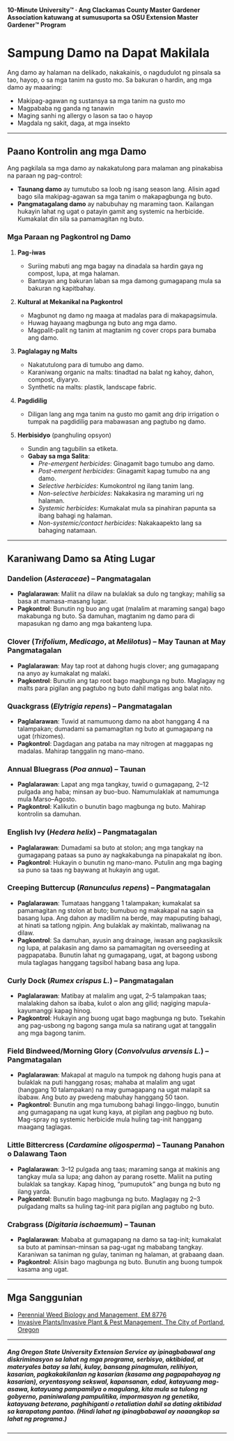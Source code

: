 #### 10-Minute University™ · Ang Clackamas County Master Gardener Association katuwang at sumusuporta sa OSU Extension Master Gardener™ Program

# Sampung Damo na Dapat Makilala

Ang damo ay halaman na delikado, nakakainis, o nagdudulot ng pinsala sa tao, hayop, o sa mga tanim na gusto mo. Sa bakuran o hardin, ang mga damo ay maaaring:
- Makipag-agawan ng sustansya sa mga tanim na gusto mo
- Magpababa ng ganda ng tanawin
- Maging sanhi ng allergy o lason sa tao o hayop
- Magdala ng sakit, daga, at mga insekto

---

## Paano Kontrolin ang mga Damo

Ang pagkilala sa mga damo ay nakakatulong para malaman ang pinakabisa na paraan ng pag-control:
- **Taunang damo** ay tumutubo sa loob ng isang season lang. Alisin agad bago sila makipag-agawan sa mga tanim o makapagbunga ng buto.
- **Pangmatagalang damo** ay nabubuhay ng maraming taon. Kailangan hukayin lahat ng ugat o patayin gamit ang systemic na herbicide. Kumakalat din sila sa pamamagitan ng buto.

### Mga Paraan ng Pagkontrol ng Damo

1. **Pag-iwas**
   - Suriing mabuti ang mga bagay na dinadala sa hardin gaya ng compost, lupa, at mga halaman.
   - Bantayan ang bakuran laban sa mga damong gumagapang mula sa bakuran ng kapitbahay.

2. **Kultural at Mekanikal na Pagkontrol**
   - Magbunot ng damo ng maaga at madalas para di makapagsimula.
   - Huwag hayaang magbunga ng buto ang mga damo.
   - Magpalit-palit ng tanim at magtanim ng cover crops para bumaba ang damo.

3. **Paglalagay ng Malts**
   - Nakatutulong para di tumubo ang damo.
   - Karaniwang organic na malts: tinadtad na balat ng kahoy, dahon, compost, diyaryo.
   - Synthetic na malts: plastik, landscape fabric.

4. **Pagdidilig**
   - Diligan lang ang mga tanim na gusto mo gamit ang drip irrigation o tumpak na pagdidilig para mabawasan ang pagtubo ng damo.

5. **Herbisidyo** (panghuling opsyon)
   - Sundin ang tagubilin sa etiketa.
   - **Gabay sa mga Salita**:
     - *Pre-emergent herbicides*: Ginagamit bago tumubo ang damo.
     - *Post-emergent herbicides*: Ginagamit kapag tumubo na ang damo.
     - *Selective herbicides*: Kumokontrol ng ilang tanim lang.
     - *Non-selective herbicides*: Nakakasira ng maraming uri ng halaman.
     - *Systemic herbicides*: Kumakalat mula sa pinahiran papunta sa ibang bahagi ng halaman.
     - *Non-systemic/contact herbicides*: Nakakaapekto lang sa bahaging natamaan.

---

## Karaniwang Damo sa Ating Lugar

### Dandelion (*Asteraceae*) – Pangmatagalan
- **Paglalarawan**: Maliit na dilaw na bulaklak sa dulo ng tangkay; mahilig sa basa at mamasa-masang lugar.
- **Pagkontrol**: Bunutin ng buo ang ugat (malalim at maraming sanga) bago makabunga ng buto. Sa damuhan, magtanim ng damo para di mapasukan ng damo ang mga bakanteng lupa.

### Clover (*Trifolium*, *Medicago*, at *Melilotus*) – May Taunan at May Pangmatagalan
- **Paglalarawan**: May tap root at dahong hugis clover; ang gumagapang na anyo ay kumakalat ng malaki.
- **Pagkontrol**: Bunutin ang tap root bago magbunga ng buto. Maglagay ng malts para pigilan ang pagtubo ng buto dahil matigas ang balat nito.

### Quackgrass (*Elytrigia repens*) – Pangmatagalan
- **Paglalarawan**: Tuwid at namumuong damo na abot hanggang 4 na talampakan; dumadami sa pamamagitan ng buto at gumagapang na ugat (rhizomes).
- **Pagkontrol**: Dagdagan ang pataba na may nitrogen at maggapas ng madalas. Mahirap tanggalin ng mano-mano.

### Annual Bluegrass (*Poa annua*) – Taunan
- **Paglalarawan**: Lapat ang mga tangkay, tuwid o gumagapang, 2–12 pulgada ang haba; minsan ay buo-buo. Namumulaklak at namumunga mula Marso–Agosto.
- **Pagkontrol**: Kalikutin o bunutin bago magbunga ng buto. Mahirap kontrolin sa damuhan.

### English Ivy (*Hedera helix*) – Pangmatagalan
- **Paglalarawan**: Dumadami sa buto at stolon; ang mga tangkay na gumagapang pataas sa puno ay nagkakabunga na pinapakalat ng ibon.
- **Pagkontrol**: Hukayin o bunutin ng mano-mano. Putulin ang mga baging sa puno sa taas ng baywang at hukayin ang ugat.

### Creeping Buttercup (*Ranunculus repens*) – Pangmatagalan
- **Paglalarawan**: Tumataas hanggang 1 talampakan; kumakalat sa pamamagitan ng stolon at buto; bumubuo ng makakapal na sapin sa basang lupa. Ang dahon ay madilim na berde, may mapuputing bahagi, at hinati sa tatlong ngipin. Ang bulaklak ay makintab, maliwanag na dilaw.
- **Pagkontrol**: Sa damuhan, ayusin ang drainage, iwasan ang pagkasiksik ng lupa, at palakasin ang damo sa pamamagitan ng overseeding at pagpapataba. Bunutin lahat ng gumagapang, ugat, at bagong usbong mula taglagas hanggang tagsibol habang basa ang lupa.

### Curly Dock (*Rumex crispus L.*) – Pangmatagalan
- **Paglalarawan**: Matibay at malalim ang ugat, 2–5 talampakan taas; malalaking dahon sa ibaba, kulot o alon ang gilid; nagiging mapula-kayumanggi kapag hinog.
- **Pagkontrol**: Hukayin ang buong ugat bago magbunga ng buto. Tsekahin ang pag-usbong ng bagong sanga mula sa natirang ugat at tanggalin ang mga bagong tanim.

### Field Bindweed/Morning Glory (*Convolvulus arvensis L.*) – Pangmatagalan
- **Paglalarawan**: Makapal at magulo na tumpok ng dahong hugis pana at bulaklak na puti hanggang rosas; mahaba at malalim ang ugat (hanggang 10 talampakan) na may gumagapang na ugat malapit sa ibabaw. Ang buto ay pwedeng mabuhay hanggang 50 taon.
- **Pagkontrol**: Bunutin ang mga tumubong bahagi linggo-linggo, bunutin ang gumagapang na ugat kung kaya, at pigilan ang pagbuo ng buto. Mag-spray ng systemic herbicide mula huling tag-init hanggang maagang taglagas.

### Little Bittercress (*Cardamine oligosperma*) – Taunang Panahon o Dalawang Taon
- **Paglalarawan**: 3–12 pulgada ang taas; maraming sanga at makinis ang tangkay mula sa lupa; ang dahon ay parang rosette. Maliit na puting bulaklak sa tangkay. Kapag hinog, “pumuputok” ang bunga ng buto ng ilang yarda.
- **Pagkontrol**: Bunutin bago magbunga ng buto. Maglagay ng 2–3 pulgadang malts sa huling tag-init para pigilan ang pagtubo ng buto.

### Crabgrass (*Digitaria ischaemum*) – Taunan
- **Paglalarawan**: Mababa at gumagapang na damo sa tag-init; kumakalat sa buto at paminsan-minsan sa pag-ugat ng mababang tangkay. Karaniwan sa taniman ng gulay, taniman ng halaman, at grabaang daan.
- **Pagkontrol**: Alisin bago magbunga ng buto. Bunutin ang buong tumpok kasama ang ugat.

---

## Mga Sanggunian

- [Perennial Weed Biology and Management, EM 8776](https://catalog.extension.oregonstate.edu)
- [Invasive Plants/Invasive Plant & Pest Management, The City of Portland, Oregon](https://www.portlandoregon.gov)

---

##### Ang Oregon State University Extension Service ay ipinagbabawal ang diskriminasyon sa lahat ng mga programa, serbisyo, aktibidad, at materyales batay sa lahi, kulay, bansang pinagmulan, relihiyon, kasarian, pagkakakilanlan ng kasarian (kasama ang pagpapahayag ng kasarian), oryentasyong sekswal, kapansanan, edad, katayuang mag-asawa, katayuang pampamilya o magulang, kita mula sa tulong ng gobyerno, paniniwalang pampulitika, impormasyon ng genetika, katayuang beterano, paghihiganti o retaliation dahil sa dating aktibidad sa karapatang pantao. (Hindi lahat ng ipinagbabawal ay naaangkop sa lahat ng programa.)
---
